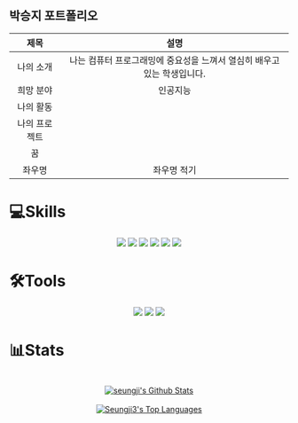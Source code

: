 

## 박승지 포트폴리오


|제목|설명|
|:---:|:---:|
| 나의 소개 | 나는 컴퓨터 프로그래밍에 중요성을 느껴서 열심히 배우고 있는 학생입니다. |
| 희망 분야 | 인공지능 |
| 나의 활동 |  |
| 나의 프로젝트 | 
| 꿈 |  |  
| 좌우명 | 좌우명 적기 |

# 💻Skills<br>
<p align="center"> 
  <img src="https://img.shields.io/badge/Java-ED8B00?style=for-the-badge&logo=java&logoColor=white" /> <!--JAVA-->
  <img src="https://img.shields.io/badge/Python-3766AB?style=for-the-badge&logo=Python&logoColor=white" /> <!--PYTHON-->
  <img src="https://img.shields.io/badge/HTML5-E34F26?style=for-the-badge&logo=html5&logoColor=white" /> <!--HTML5-->
  <img src="https://img.shields.io/badge/CSS3-1572B6?style=for-the-badge&logo=css3&logoColor=white" /> <!--CSS3-->
    <img src="https://img.shields.io/badge/JavaScript-323330?style=for-the-badge&logo=javascript&logoColor=F7DF1E" /> <!--JS-->
   <!-- <img src="https://img.shields.io/badge/Kotlin-0095D5?&style=for-the-badge&logo=kotlin&logoColor=white" /> <!--KOTLIN-->
  <img src ="https://img.shields.io/badge/Oracle-F80000?style=for-the-badge&logo=oracle&logoColor=black" /> <!--ORACLE-->
  <!-- <img src ="https://img.shields.io/badge/Apache-D22128?style=for-the-badge&logo=Apache&logoColor=white" /> <!--APACHE-->
</p>

# 🛠Tools<br>

<p align="center">
  <img src="https://img.shields.io/badge/Eclipse-2C2255?style=for-the-badge&logo=eclipse&logoColor=white" /> <!--ECLIPS-->
  <img src="https://img.shields.io/badge/IntelliJ_IDEA-000000.svg?style=for-the-badge&logo=intellij-idea&logoColor=white" /> <!--INTELLIJ-->
  <img src="https://img.shields.io/badge/Visual_Studio_Code-0078D4?style=for-the-badge&logo=visual%20studio%20code&logoColor=white" /> <!--VISUALSTUDIO-->
</p>



# 📊Stats


<p align="center">
  <br/>
  <a href="https://github-readme-stats.vercel.app/api?username=seungji3&show_icons=true&count_private=true&theme=react&hide_border=true&bg_color=0D1117"><img alt="seungji's Github Stats" src="https://github-readme-stats.vercel.app/api?username=seungji3&show_icons=true&count_private=true&theme=react&hide_border=true&bg_color=0D1117" /></a><br><br>
  <a href="https://github-readme-stats.vercel.app/api/top-langs/?username=Seungji3&langs_count=8&count_private=true&layout=compact&theme=react&hide_border=true&bg_color=0D1117"><img alt="Seungji3's Top Languages" src="https://github-readme-stats.vercel.app/api/top-langs/?username=Seungji3&langs_count=8&count_private=true&layout=compact&theme=react&hide_border=true&bg_color=0D1117" /></a>
  <br/>
</p>




<!--
**Seungji3/seungji3** is a ✨ _special_ ✨ repository because its `README.md` (this file) appears on your GitHub profile.

Here are some ideas to get you started:

- 🔭 I’m currently working on ...
- 🌱 I’m currently learning ...
- 👯 I’m looking to collaborate on ...
- 🤔 I’m looking for help with ...
- 💬 Ask me about ...
- 📫 How to reach me: ...
- 😄 Pronouns: ...
- ⚡ Fun fact: ...
-->
